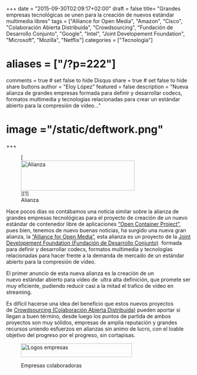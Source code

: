 +++
date = "2015-09-30T02:09:17+02:00"
draft = false
title= "Grandes empresas tecnológicas se unen para la creación de nuevos estándar multimedia libres"
tags = ["Alliance for Open Media", "Amazon", "Cisco", "Colaboración Abierta Distribuida", "Crowdsourcing", "Fundación de Desarrollo Conjunto", "Google", "Intel", "Joint Developement Foundation", "Microsoft", "Mozilla", "Netflix"]
categories = ["Tecnología"]
# aliases = ["/?p=222"]
comments = true	# set false to hide Disqus
share = true	# set false to hide share buttons
author = "Eloy López"
featured = false
description = "Nueva alianza de grandes empresas formada para definir y desarrollar codecs, formatos multimedia y tecnologías relacionadas para crear un estándar abierto para la compresión de vídeo..."
# image ="/static/deftwork.png"
+++
<figure id="attachment_224" style="width: 307px" class="wp-caption aligncenter">[<img class="size-full wp-image-224" src="/images/logo4.png" alt="Alianza" width="307" height="81" srcset="/images/logo4-300x79.png 300w, /images/logo4.png 307w" sizes="(max-width: 307px) 100vw, 307px" />][1]<figcaption class="wp-caption-text">Alianza</figcaption></figure>

Hace pocos días os contábamos una noticia similar sobre la alianza de grandes empresas tecnológicas para el proyecto de creación de un nuevo estándar de contenedor libre de aplicaciones <a href="http://deft.work/?p=197" target="_blank">“Open Container Project”</a>, pues bien, tenemos de nuevo buenas noticias, ha surgido una nueva gran alianza, la <a href="http://aomedia.org/" target="_blank">&#8220;Alliance for Open Media&#8221;</a>, esta alianza es un proyecto de la <a href="http://www.jointdevelopment.org/" target="_blank">Joint Developement Foundation (Fundación de Desarrollo Conjunto)</a>  formada para definir y desarrollar codecs, formatos multimedia y tecnologías relacionadas para hacer frente a la demanda de mercado de un estándar abierto para la compresión de vídeo.

El primer anuncio de esta nueva alianza es la creación de un nuevo estándar abierto para vídeo de  ultra alta definición, que promete ser muy eficiente, pudiendo reducir casi a la mitad el trafico de vídeo en streaming.

Es difícil hacerse una idea del beneficio que estos nuevos proyectos de <a href="https://es.wikipedia.org/wiki/Crowdsourcing" target="_blank">Crowdsourcing (Colaboración Abierta Distribuida)</a> pueden aportar si llegan a buen término, desde luego los puntos de partida de ambos proyectos son muy sólidos, empresas de amplia reputación y grandes recursos uniendo esfuerzos en alianzas sin animo de lucro, con el loable objetivo del progreso por el progreso, sin cortapisas.<figure id="attachment_223" style="width: 300px" class="wp-caption alignleft">

[<img class="wp-image-223 size-medium" src="/images/LogosMarcas-300x37.png" alt="Logos empresas" width="300" height="37" srcset="/images/LogosMarcas-300x37.png 300w, /images/LogosMarcas.png 728w" sizes="(max-width: 300px) 100vw, 300px" />][2]<figcaption class="wp-caption-text">Empresas colaboradoras</figcaption></figure>

 [1]: /images/logo4.png
 [2]: /images/LogosMarcas.png
